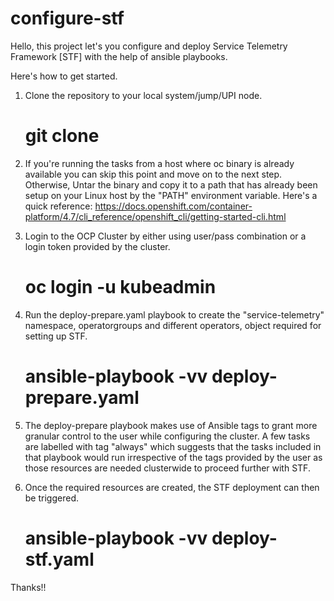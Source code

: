 # configure-stf

Hello, this project let's you configure and deploy Service Telemetry Framework [STF] with the help of ansible playbooks.

Here's how to get started.

1. Clone the repository to your local system/jump/UPI node.
   # git clone <repository-path-here>

2. If you're running the tasks from a host where oc binary is already available you can skip this point and move on to the next step.
   Otherwise,
     Untar the binary and copy it to a path that has already been setup on your Linux host by the "PATH" environment variable.
     Here's a quick reference: https://docs.openshift.com/container-platform/4.7/cli_reference/openshift_cli/getting-started-cli.html

3. Login to the OCP Cluster by either using user/pass combination or a login token provided by the cluster.
   # oc login -u kubeadmin <api-url>
  
4. Run the deploy-prepare.yaml playbook to create the "service-telemetry" namespace, operatorgroups and different operators, object required for setting up STF.
   # ansible-playbook -vv deploy-prepare.yaml
  
5. The deploy-prepare playbook makes use of Ansible tags to grant more granular control to the user while configuring the cluster. A few tasks are labelled with tag "always"
   which suggests that the tasks included in that playbook would run irrespective of the tags provided by the user as those resources are needed clusterwide to proceed
   further with STF.
  
6. Once the required resources are created, the STF deployment can then be triggered.
   # ansible-playbook -vv deploy-stf.yaml
  
Thanks!!
   
